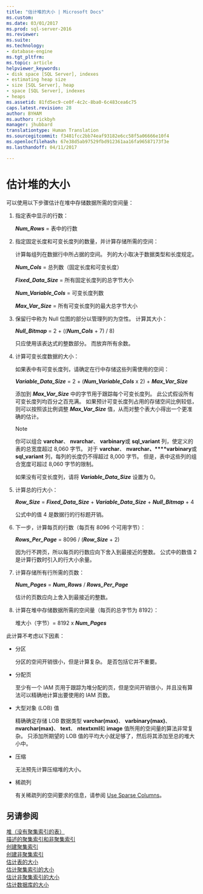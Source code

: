 ```yaml
---
title: "估计堆的大小 | Microsoft Docs"
ms.custom: 
ms.date: 03/01/2017
ms.prod: sql-server-2016
ms.reviewer: 
ms.suite: 
ms.technology:
- database-engine
ms.tgt_pltfrm: 
ms.topic: article
helpviewer_keywords:
- disk space [SQL Server], indexes
- estimating heap size
- size [SQL Server], heap
- space [SQL Server], indexes
- heaps
ms.assetid: 81fd5ec9-ce0f-4c2c-8ba0-6c483cea6c75
caps.latest.revision: 28
author: BYHAM
ms.author: rickbyh
manager: jhubbard
translationtype: Human Translation
ms.sourcegitcommit: f3481fcc2bb74eaf93182e6cc58f5a06666e10f4
ms.openlocfilehash: 67e38d5ab97529fbd912361aa16fa96587173f3e
ms.lasthandoff: 04/11/2017

---
```

# <a name="estimate-the-size-of-a-heap"></a>估计堆的大小
  可以使用以下步骤估计在堆中存储数据所需的空间量：  
  
1.  指定表中显示的行数：  
  
     ***Num_Rows***  = 表中的行数  
  
2.  指定固定长度和可变长度列的数量，并计算存储所需的空间：  
  
     计算每组列在数据行中所占据的空间。 列的大小取决于数据类型和长度规定。  
  
     ***Num_Cols***  = 总列数（固定长度和可变长度）  
  
     ***Fixed_Data_Size***  = 所有固定长度列的总字节大小  
  
     ***Num_Variable_Cols***  = 可变长度列数  
  
     ***Max_Var_Size***  = 所有可变长度列的最大总字节大小  
  
3.  保留行中称为 Null 位图的部分以管理列的为空性。 计算其大小：  
  
     ***Null_Bitmap***  = 2 + ((***Num_Cols*** + 7) / 8)  
  
     只应使用该表达式的整数部分。 而放弃所有余数。  
  
4.  计算可变长度数据的大小：  
  
     如果表中有可变长度列，请确定在行中存储这些列需使用的空间：  
  
     ***Variable_Data_Size***  = 2 + (***Num_Variable_Cols*** x 2) + ***Max_Var_Size***  
  
     添加到 ***Max_Var_Size*** 中的字节用于跟踪每个可变长度列。 此公式假设所有可变长度列均百分之百充满。 如果预计可变长度列占用的存储空间比例较低，则可以按照该比例调整 ***Max_Var_Size*** 值，从而对整个表大小得出一个更准确的估计。  
  
    > [!NOTE]  
    >  你可以组合 **varchar**、 **nvarchar**、 **varbinary**或 **sql_variant** 列，使定义的表的总宽度超过 8,060 字节。 对于 **varchar**、 **nvarchar、****varbinary**或 **sql_variant** 列，每列的长度仍不得超过 8,000 字节。 但是，表中这些列的组合宽度可超过 8,060 字节的限制。  
  
     如果没有可变长度列，请将 ***Variable_Data_Size*** 设置为 0。  
  
5.  计算总的行大小：  
  
     ***Row_Size***  = ***Fixed_Data_Size*** + ***Variable_Data_Size*** + ***Null_Bitmap*** + 4  
  
     公式中的值 4 是数据行的行标题开销。  
  
6.  下一步，计算每页的行数（每页有 8096 个可用字节）：  
  
     ***Rows_Per_Page***  = 8096 / (***Row_Size*** + 2)  
  
     因为行不跨页，所以每页的行数应向下舍入到最接近的整数。 公式中的数值 2 是计算行数时引入的行大小余量。  
  
7.  计算存储所有行所需的页数：  
  
     ***Num_Pages***  = ***Num_Rows*** / ***Rows_Per_Page***  
  
     估计的页数应向上舍入到最接近的整数。  
  
8.  计算在堆中存储数据所需的空间量（每页的总字节为 8192）：  
  
     堆大小（字节）= 8192 x ***Num_Pages***  
  
 此计算不考虑以下因素：  
  
-   分区  
  
     分区的空间开销很小，但是计算复杂。 是否包括它并不重要。  
  
-   分配页  
  
     至少有一个 IAM 页用于跟踪为堆分配的页，但是空间开销很小，并且没有算法可以精确地计算出要使用的 IAM 页数。  
  
-   大型对象 (LOB) 值  
  
     精确确定存储 LOB 数据类型 **varchar(max)**、 **varbinary(max)**、 **nvarchar(max)**、 **text**、 **ntextxml**和 **image** 值所用的空间量的算法非常复杂。 只添加所期望的 LOB 值的平均大小就足够了，然后将其添加至总的堆大小中。  
  
-   压缩  
  
     无法预先计算压缩堆的大小。  
  
-   稀疏列  
  
     有关稀疏列的空间要求的信息，请参阅 [Use Sparse Columns](../../relational-databases/tables/use-sparse-columns.md)。  
  
## <a name="see-also"></a>另请参阅  
 [堆（没有聚集索引的表）](../../relational-databases/indexes/heaps-tables-without-clustered-indexes.md)   
 [描述的聚集索引和非聚集索引](../../relational-databases/indexes/clustered-and-nonclustered-indexes-described.md)   
 [创建聚集索引](../../relational-databases/indexes/create-clustered-indexes.md)   
 [创建非聚集索引](../../relational-databases/indexes/create-nonclustered-indexes.md)   
 [估计表的大小](../../relational-databases/databases/estimate-the-size-of-a-table.md)   
 [估计聚集索引的大小](../../relational-databases/databases/estimate-the-size-of-a-clustered-index.md)   
 [估计非聚集索引的大小](../../relational-databases/databases/estimate-the-size-of-a-nonclustered-index.md)   
 [估计数据库的大小](../../relational-databases/databases/estimate-the-size-of-a-database.md)  
  
  

